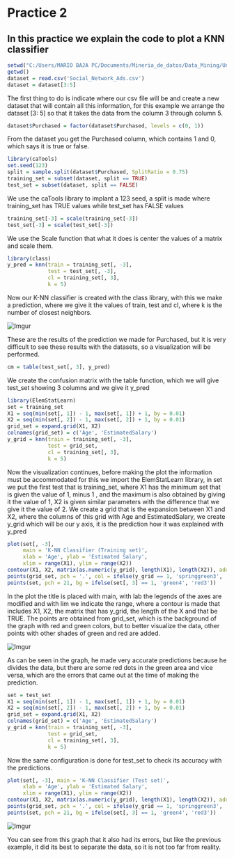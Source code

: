 # Practice 2

## In this practice we explain the code to plot a KNN classifier

```r
setwd("C:/Users/MARIO BAJA PC/Documents/Mineria_de_datos/Data_Mining/Unit 3/Practices/Practice 2")
getwd()
dataset = read.csv('Social_Network_Ads.csv')
dataset = dataset[3:5]
```
The first thing to do is indicate where our csv file will be and create a new dataset that will contain all this information, for this example we arrange the dataset [3: 5] so that it takes the data from the column 3 through column 5.

```R
dataset$Purchased = factor(dataset$Purchased, levels = c(0, 1))
```
From the dataset you get the Purchased column, which contains 1 and 0, which says it is true or false.
```r
library(caTools)
set.seed(123)
split = sample.split(dataset$Purchased, SplitRatio = 0.75)
training_set = subset(dataset, split == TRUE)
test_set = subset(dataset, split == FALSE)
```
We use the caTools library to implant a 123 seed, a split is made where training_set has TRUE values ​​while test_set has FALSE values

```r
training_set[-3] = scale(training_set[-3])
test_set[-3] = scale(test_set[-3])
```
We use the Scale function that what it does is center the values ​​of a matrix and scale them.

```r
library(class)
y_pred = knn(train = training_set[, -3],
             test = test_set[, -3],
             cl = training_set[, 3],
             k = 5)
```
Now our K-NN classifier is created with the class library, with this we make a prediction, where we give it the values ​​of train, test and cl, where k is the number of closest neighbors.

![Imgur](https://imgur.com/9tv3FHD.png)

These are the results of the prediction we made for Purchased, but it is very difficult to see these results with the datasets, so a visualization will be performed.

```r
cm = table(test_set[, 3], y_pred)
```
We create the confusion matrix with the table function, which we will give test_set showing 3 columns and we give it y_pred

```r
library(ElemStatLearn)
set = training_set
X1 = seq(min(set[, 1]) - 1, max(set[, 1]) + 1, by = 0.01)
X2 = seq(min(set[, 2]) - 1, max(set[, 2]) + 1, by = 0.01)
grid_set = expand.grid(X1, X2)
colnames(grid_set) = c('Age', 'EstimatedSalary')
y_grid = knn(train = training_set[, -3],
             test = grid_set,
             cl = training_set[, 3],
             k = 5)
```
Now the visualization continues, before making the plot the information must be accommodated for this we import the ElemStatLearn library, in set we put the first test that is training_set, where X1 has the minimum set that is given the value of 1, minus 1 , and the maximum is also obtained by giving it the value of 1, X2 is given similar parameters with the difference that we give it the value of 2. We create a grid that is the expansion between X1 and X2, where the columns of this grid with Age and EstimatedSalary, we create y_grid which will be our y axis, it is the prediction how it was explained with y_pred

```r
plot(set[, -3],
     main = 'K-NN Classifier (Training set)',
     xlab = 'Age', ylab = 'Estimated Salary',
     xlim = range(X1), ylim = range(X2))
contour(X1, X2, matrix(as.numeric(y_grid), length(X1), length(X2)), add = TRUE)
points(grid_set, pch = '.', col = ifelse(y_grid == 1, 'springgreen3', 'tomato'))
points(set, pch = 21, bg = ifelse(set[, 3] == 1, 'green4', 'red3'))
```
In the plot the title is placed with main, with lab the legends of the axes are modified and with lim we indicate the range, where a contour is made that includes X1, X2, the matrix that has y_grid, the length of the X and that be TRUE.
The points are obtained from grid_set, which is the background of the graph with red and green colors, but to better visualize the data, other points with other shades of green and red are added.

![Imgur](https://imgur.com/1woLSSh.png)

As can be seen in the graph, he made very accurate predictions because he divides the data, but there are some red dots in the green area and vice versa, which are the errors that came out at the time of making the prediction.
```r
set = test_set
X1 = seq(min(set[, 1]) - 1, max(set[, 1]) + 1, by = 0.01)
X2 = seq(min(set[, 2]) - 1, max(set[, 2]) + 1, by = 0.01)
grid_set = expand.grid(X1, X2)
colnames(grid_set) = c('Age', 'EstimatedSalary')
y_grid = knn(train = training_set[, -3],
             test = grid_set,
             cl = training_set[, 3],
             k = 5)
```
Now the same configuration is done for test_set to check its accuracy with the predictions.
```r
plot(set[, -3], main = 'K-NN Classifier (Test set)',
     xlab = 'Age', ylab = 'Estimated Salary',
     xlim = range(X1), ylim = range(X2))
contour(X1, X2, matrix(as.numeric(y_grid), length(X1), length(X2)), add = TRUE)
points(grid_set, pch = '.', col = ifelse(y_grid == 1, 'springgreen3', 'tomato'))
points(set, pch = 21, bg = ifelse(set[, 3] == 1, 'green4', 'red3'))
```
![Imgur](https://imgur.com/MxL9i5l.png)

You can see from this graph that it also had its errors, but like the previous example, it did its best to separate the data, so it is not too far from reality.
